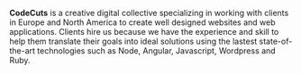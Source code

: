 **CodeCuts** is a creative digital collective specializing in working with clients in Europe and North America to create well designed websites and web applications. Clients hire us because we have the experience and skill to help them translate their goals into ideal solutions using the lastest state-of-the-art technologies such as Node, Angular, Javascript, Wordpress and Ruby.